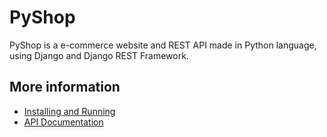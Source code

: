 # PyShop

PyShop is a e-commerce website and REST API made in Python language, using Django and Django REST Framework.


## More information

* [Installing and Running](installation.md)
* [API Documentation](api.md)
